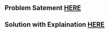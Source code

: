 ## Problem Satement [HERE](https://www.eolymp.com/en/problems/4038)

## Solution with Explaination [HERE](https://mmzeynalli.dev/posts/dsa/eolymp/4036-4038-traversal-of-a-tree/)
